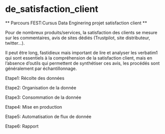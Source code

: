 # de_satisfaction_client
** Parcours FEST:Cursus Data Enginering  projet satisfaction client **

Pour de nombreux produits/services, la satisfaction des clients se mesure sur les
commentaires, avis de sites dédiés (Trustpilot, site distributeur, twitter…).

Il peut être long, fastidieux mais important de lire et analyser les verbatim1 qui sont
essentiels à la compréhension de la satisfaction client, mais en l’absence d’outils qui
permettent de synthétiser ces avis, les procédés sont généralement par échantillonnage.

Etape1: Récolte des données

Etape2: Organisation de la donnée

Etape3: Consommation de la donnée

Etape4: Mise en production

Etape5: Automatisation de flux de donnée

Etape6: Rapport